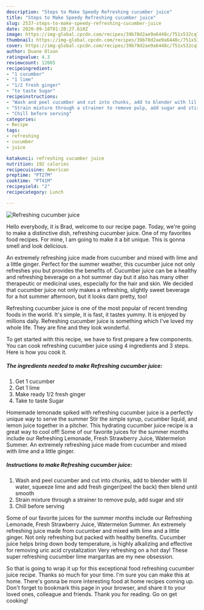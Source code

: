 ```yaml
---
description: "Steps to Make Speedy Refreshing cucumber juice"
title: "Steps to Make Speedy Refreshing cucumber juice"
slug: 2537-steps-to-make-speedy-refreshing-cucumber-juice
date: 2020-09-18T01:20:27.610Z
image: https://img-global.cpcdn.com/recipes/39b78d2ae9a6448c/751x532cq70/refreshing-cucumber-juice-recipe-main-photo.jpg
thumbnail: https://img-global.cpcdn.com/recipes/39b78d2ae9a6448c/751x532cq70/refreshing-cucumber-juice-recipe-main-photo.jpg
cover: https://img-global.cpcdn.com/recipes/39b78d2ae9a6448c/751x532cq70/refreshing-cucumber-juice-recipe-main-photo.jpg
author: Duane Olson
ratingvalue: 4.3
reviewcount: 12665
recipeingredient:
- "1 cucumber"
- "1 lime"
- "1/2 fresh ginger"
- "to taste Sugar"
recipeinstructions:
- "Wash and peel cucumber and cut into chunks, add to blender with lil water, squeeze lime and add fresh ginger(peel the back) then blend until smooth"
- "Strain mixture through a strainer to remove pulp, add sugar and stir"
- "Chill before serving"
categories:
- Recipe
tags:
- refreshing
- cucumber
- juice

katakunci: refreshing cucumber juice 
nutrition: 192 calories
recipecuisine: American
preptime: "PT27M"
cooktime: "PT41M"
recipeyield: "2"
recipecategory: Lunch

---
```



![Refreshing cucumber juice](https://img-global.cpcdn.com/recipes/39b78d2ae9a6448c/751x532cq70/refreshing-cucumber-juice-recipe-main-photo.jpg)

Hello everybody, it is Brad, welcome to our recipe page. Today, we're going to make a distinctive dish, refreshing cucumber juice. One of my favorites food recipes. For mine, I am going to make it a bit unique. This is gonna smell and look delicious.

An extremely refreshing juice made from cucumber and mixed with lime and a little ginger. Perfect for the summer weather, this cucumber juice not only refreshes you but provides the benefits of. Cucumber juice can be a healthy and refreshing beverage on a hot summer day but it also has many other therapeutic or medicinal uses, especially for the hair and skin. We decided that cucumber juice not only makes a refreshing, slightly sweet beverage for a hot summer afternoon, but it looks darn pretty, too!

Refreshing cucumber juice is one of the most popular of recent trending foods in the world. It's simple, it is fast, it tastes yummy. It is enjoyed by millions daily. Refreshing cucumber juice is something which I've loved my whole life. They are fine and they look wonderful.


To get started with this recipe, we have to first prepare a few components. You can cook refreshing cucumber juice using 4 ingredients and 3 steps. Here is how you cook it.

<!--inarticleads1-->

##### The ingredients needed to make Refreshing cucumber juice:

1. Get 1 cucumber
1. Get 1 lime
1. Make ready 1/2 fresh ginger
1. Take to taste Sugar


Homemade lemonade spiked with refreshing cucumber juice is a perfectly unique way to serve the summer Stir the simple syrup, cucumber liquid, and lemon juice together in a pitcher. This hydrating cucumber juice recipe is a great way to cool off! Some of our favorite juices for the summer months include our Refreshing Lemonade, Fresh Strawberry Juice, Watermelon Summer. An extremely refreshing juice made from cucumber and mixed with lime and a little ginger. 

<!--inarticleads2-->

##### Instructions to make Refreshing cucumber juice:

1. Wash and peel cucumber and cut into chunks, add to blender with lil water, squeeze lime and add fresh ginger(peel the back) then blend until smooth
1. Strain mixture through a strainer to remove pulp, add sugar and stir
1. Chill before serving


Some of our favorite juices for the summer months include our Refreshing Lemonade, Fresh Strawberry Juice, Watermelon Summer. An extremely refreshing juice made from cucumber and mixed with lime and a little ginger. Not only refreshing but packed with healthy benefits. Cucumber juice helps bring down body temperature, is highly alkalizing and effective for removing uric acid crystalization Very refreshing on a hot day! These super refreshing cucumber lime margaritas are my new obsession. 

So that is going to wrap it up for this exceptional food refreshing cucumber juice recipe. Thanks so much for your time. I'm sure you can make this at home. There's gonna be more interesting food at home recipes coming up. Don't forget to bookmark this page in your browser, and share it to your loved ones, colleague and friends. Thank you for reading. Go on get cooking!
